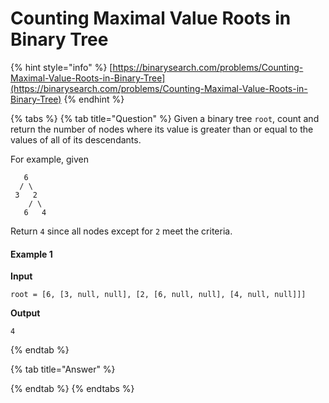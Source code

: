 # Counting Maximal Value Roots in Binary Tree

{% hint style="info" %}
[https://binarysearch.com/problems/Counting-Maximal-Value-Roots-in-Binary-Tree](https://binarysearch.com/problems/Counting-Maximal-Value-Roots-in-Binary-Tree)
{% endhint %}

{% tabs %}
{% tab title="Question" %}
Given a binary tree `root`, count and return the number of nodes where its value is greater than or equal to the values of all of its descendants.

For example, given

```text
   6
  / \
 3   2
    / \
   6   4
```

Return `4` since all nodes except for `2` meet the criteria.

#### Example 1

**Input**

```text
root = [6, [3, null, null], [2, [6, null, null], [4, null, null]]]
```

**Output**

```text
4
```
{% endtab %}

{% tab title="Answer" %}

{% endtab %}
{% endtabs %}

